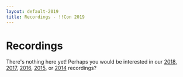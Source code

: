 ```yaml
---
layout: default-2019
title: Recordings - !!Con 2019
---
```


# Recordings

There's nothing here yet!  Perhaps you would be interested in our [2018](2018/recordings.html), [2017](2017/recordings.html), [2016](2016/recordings.html), [2015](2015/recordings.html), or [2014](2014/recordings.html) recordings?

